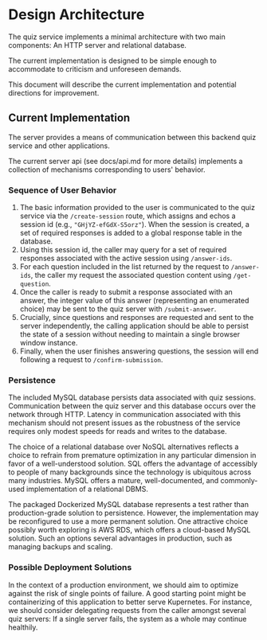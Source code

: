 # Design Architecture
The quiz service implements a minimal architecture with two main components: An HTTP server and relational database.

The current implementation is designed to be simple enough to accommodate to criticism and unforeseen demands.

This document will describe the current implementation and potential directions for improvement.

## Current Implementation
The server provides a means of communication between this backend quiz service and other applications.

The current server api (see docs/api.md for more details) implements a collection of mechanisms corresponding to users' behavior.

### Sequence of User Behavior
1. The basic information provided to the user is communicated to the quiz service via the `/create-session` route, which assigns and echos a session id (e.g., `"GHjYZ-efGdX-S5orz"`). When the session is created, a set of required responses is added to a global response table in the database.
2. Using this session id, the caller may query for a set of required responses associated with the active session using `/answer-ids`.
3. For each question included in the list returned by the request to `/answer-ids`, the caller my request the associated question content using `/get-question`.
4. Once the caller is ready to submit a response associated with an answer, the integer value of this answer (representing an enumerated choice) may be sent to the quiz server with `/submit-answer`.
5. Crucially, since questions and responses are requested and sent to the server independently, the calling application should be able to persist the state of a session without needing to maintain a single browser window instance.
6. Finally, when the user finishes answering questions, the session will end following a request to `/confirm-submission`.

### Persistence
The included MySQL database persists data associated with quiz sessions. Communication between the quiz server and this database occurs over the network through HTTP. Latency in communication associated with this mechanism should not present issues as the robustness of the service requires only modest speeds for reads and writes to the database.

The choice of a relational database over NoSQL alternatives reflects a choice to refrain from premature optimization in any particular dimension in favor of a well-understood solution. SQL offers the advantage of accessibly to people of many backgrounds since the technology is ubiquitous across many industries. MySQL offers a mature, well-documented, and commonly-used implementation of a relational DBMS.

The packaged Dockerized MySQL database represents a test rather than production-grade solution to persistence. However, the implementation may be reconfigured to use a more permanent solution. One attractive choice possibly worth exploring is AWS RDS, which offers a cloud-based MySQL solution. Such an options several advantages in production, such as managing backups and scaling.

### Possible Deployment Solutions
In the context of a production environment, we should aim to optimize against the risk of single points of failure. A good starting point might be containerizing of this application to better serve Kupernetes. For instance, we should consider delegating requests from the caller amongst several quiz servers: If a single server fails, the system as a whole may continue healthily.
